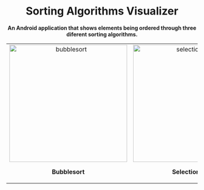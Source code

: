 <h1 align="center" style="font-weight: bold;">Sorting Algorithms Visualizer </h1>

<p align="center">
    <b>An Android application that shows elements being ordered through three diferent sorting algorithms.  </b>
</p>

<table align="center">
  <tr>
    <td align="center">
      <img src="https://github.com/user-attachments/assets/5fd7b575-9a63-432a-819b-f38eb2b95e1f" width="310" alt="bubblesort"/>
      <br>
      <p><b>Bubblesort</b></p>
    </td>
    <td align="center">
      <img src="https://github.com/user-attachments/assets/b3af14fe-de2b-4df0-b9b8-e5bf95723915" width="310" alt="selectionsort"/>
      <br>
      <p><b>Selectionsort</b></p>
    </td>
    <td align="center">
      <img src="https://github.com/user-attachments/assets/81b6d8fe-82bd-4e11-beb0-6eb110b7e901" width="310" alt="insertionsort"/>
      <br>
      <p><b>Insertionsort</b></p>
    </td>
  </tr>
</table>
